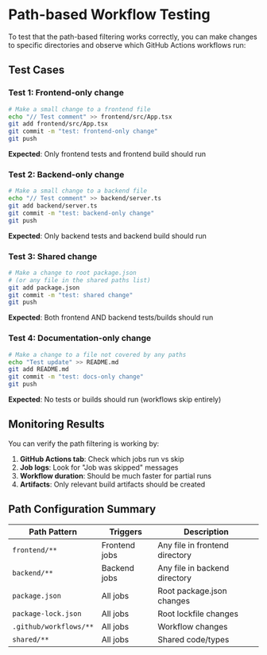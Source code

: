 # Path-based Workflow Testing

To test that the path-based filtering works correctly, you can make changes to specific directories and observe which GitHub Actions workflows run:

## Test Cases

### Test 1: Frontend-only change
```bash
# Make a small change to a frontend file
echo "// Test comment" >> frontend/src/App.tsx
git add frontend/src/App.tsx
git commit -m "test: frontend-only change"
git push
```
**Expected**: Only frontend tests and frontend build should run

### Test 2: Backend-only change  
```bash
# Make a small change to a backend file
echo "// Test comment" >> backend/server.ts
git add backend/server.ts
git commit -m "test: backend-only change"
git push
```
**Expected**: Only backend tests and backend build should run

### Test 3: Shared change
```bash
# Make a change to root package.json
# (or any file in the shared paths list)
git add package.json
git commit -m "test: shared change"
git push
```
**Expected**: Both frontend AND backend tests/builds should run

### Test 4: Documentation-only change
```bash
# Make a change to a file not covered by any paths
echo "Test update" >> README.md
git add README.md
git commit -m "test: docs-only change"
git push
```
**Expected**: No tests or builds should run (workflows skip entirely)

## Monitoring Results

You can verify the path filtering is working by:

1. **GitHub Actions tab**: Check which jobs run vs skip
2. **Job logs**: Look for "Job was skipped" messages
3. **Workflow duration**: Should be much faster for partial runs
4. **Artifacts**: Only relevant build artifacts should be created

## Path Configuration Summary

| Path Pattern | Triggers | Description |
|--------------|----------|-------------|
| `frontend/**` | Frontend jobs | Any file in frontend directory |
| `backend/**` | Backend jobs | Any file in backend directory |
| `package.json` | All jobs | Root package.json changes |
| `package-lock.json` | All jobs | Root lockfile changes |
| `.github/workflows/**` | All jobs | Workflow changes |
| `shared/**` | All jobs | Shared code/types |
